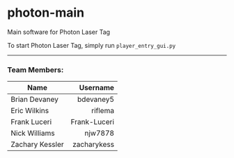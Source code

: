 # photon-main
Main software for Photon Laser Tag

To start Photon Laser Tag, simply run ```player_entry_gui.py```

---
### Team Members:
|Name            |Username         |
|  ---           |  ---:           |
|Brian Devaney   |  bdevaney5      |
|Eric Wilkins    |  riflema        |
|Frank Luceri    |  Frank-Luceri   |
|Nick Williams   |  njw7878        |
|Zachary Kessler |  zacharykess    |
